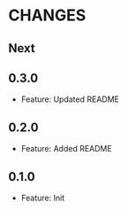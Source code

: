 # CHANGES

## Next

## 0.3.0

- Feature: Updated README

## 0.2.0

- Feature: Added README

## 0.1.0

- Feature: Init
